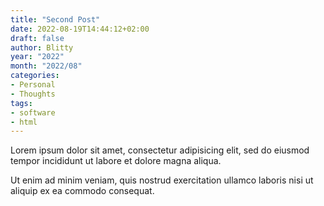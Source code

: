 ```yaml
---
title: "Second Post"
date: 2022-08-19T14:44:12+02:00
draft: false
author: Blitty
year: "2022"
month: "2022/08"
categories:
- Personal
- Thoughts
tags:
- software
- html
---
```


Lorem ipsum dolor sit amet, consectetur adipisicing elit, sed do eiusmod
tempor incididunt ut labore et dolore magna aliqua.
<!--more-->
Ut enim ad minim veniam, quis nostrud exercitation ullamco laboris nisi ut
aliquip ex ea commodo consequat.
